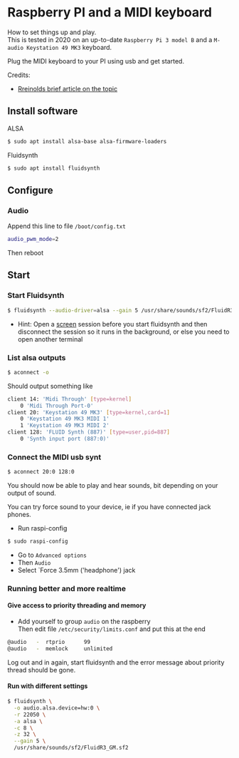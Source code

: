 # Raspberry PI and a MIDI keyboard

How to set things up and play.  
This is tested in 2020 on an up-to-date `Raspberry Pi 3 model B` and a `M-audio Keystation 49 MK3` keyboard.

Plug the MIDI keyboard to your PI using usb and get started.

Credits:

-   [Rreinolds brief article on the topic](https://medium.com/@rreinold/how-to-use-a-raspberry-pi-3-to-turn-midi-piano-to-into-stand-alone-powered-piano-4aeb79e309ce)

## Install software

ALSA

```sh
$ sudo apt install alsa-base alsa-firmware-loaders
```

Fluidsynth

```sh
$ sudo apt install fluidsynth
```

## Configure

### Audio

Append this line to file `/boot/config.txt`

```bash
audio_pwm_mode=2
```

Then reboot

## Start

### Start Fluidsynth

```sh
$ fluidsynth --audio-driver=alsa --gain 5 /usr/share/sounds/sf2/FluidR3_GM.sf2
```

-   Hint: Open a [screen](https://linux.die.net/man/1/screen) session before you start fluidsynth and then disconnect the session so it runs in the background, or else you need to open another terminal

### List alsa outputs

```sh
$ aconnect -o
```

Should output something like

```bash
client 14: 'Midi Through' [type=kernel]
    0 'Midi Through Port-0'
client 20: 'Keystation 49 MK3' [type=kernel,card=1]
    0 'Keystation 49 MK3 MIDI 1'
    1 'Keystation 49 MK3 MIDI 2'
client 128: 'FLUID Synth (887)' [type=user,pid=887]
    0 'Synth input port (887:0)'
```

### Connect the MIDI usb synt

```sh
$ aconnect 20:0 128:0
```

You should now be able to play and hear sounds, bit depending on your output of sound.

You can try force sound to your device, ie if you have connected jack phones.

-   Run raspi-config

```sh
$ sudo raspi-config
```

-   Go to `Advanced options`
-   Then `Audio`
-   Select `Force 3.5mm ('headphone') jack

### Running better and more realtime

#### Give access to priority threading and memory

-   Add yourself to group `audio` on the raspberry  
    Then edit file `/etc/security/limits.conf` and put this at the end

```bash
@audio   -  rtprio      99
@audio   -  memlock     unlimited
```

Log out and in again, start fluidsynth and the error message about priority thread should be gone.

#### Run with different settings

```sh
$ fluidsynth \
  -o audio.alsa.device=hw:0 \
  -r 22050 \
  -a alsa \
  -c 8 \
  -z 32 \
  --gain 5 \
  /usr/share/sounds/sf2/FluidR3_GM.sf2
```
